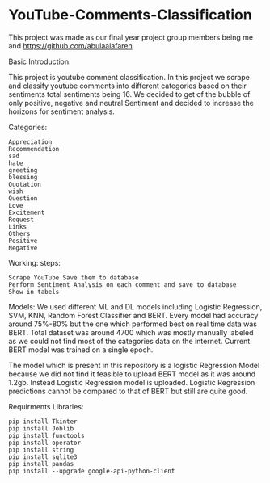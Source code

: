# YouTube-Comments-Classification
This project was made as our final year project group members being me and https://github.com/abulaalafareh

Basic Introduction:

This project is youtube comment classification. In this project we scrape and classify youtube comments into different categories based on their sentiments total sentiments being 16. We decided to get of the bubble of only positive, negative and neutral Sentiment and decided to increase the horizons for sentiment analysis.

Categories:

    Appreciation
    Recommendation
    sad
    hate
    greeting
    blessing
    Quotation
    wish
    Question
    Love
    Excitement
    Request
    Links
    Others
    Positive
    Negative

Working: steps:

    Scrape YouTube Save them to database
    Perform Sentiment Analysis on each comment and save to database
    Show in tabels

Models: We used different ML and DL models including Logistic Regression, SVM, KNN, Random Forest Classifier and BERT. Every model had accuracy around 75%-80% but the one which performed best on real time data was BERT. Total dataset was around 4700 which was mostly manually labeled as we could not find most of the categories data on the internet. Current BERT model was trained on a single epoch.

The model which is present in this repository is a logistic Regression Model because we did not find it feasible to upload BERT model as it was around 1.2gb. Instead Logistic Regression model is uploaded. Logistic Regression predictions cannot be compared to that of BERT but still are quite good.

Requirments Libraries:

    pip install Tkinter
    pip install Joblib
    pip install functools
    pip install operator
    pip install string
    pip install sqlite3
    pip install pandas
    pip install --upgrade google-api-python-client
